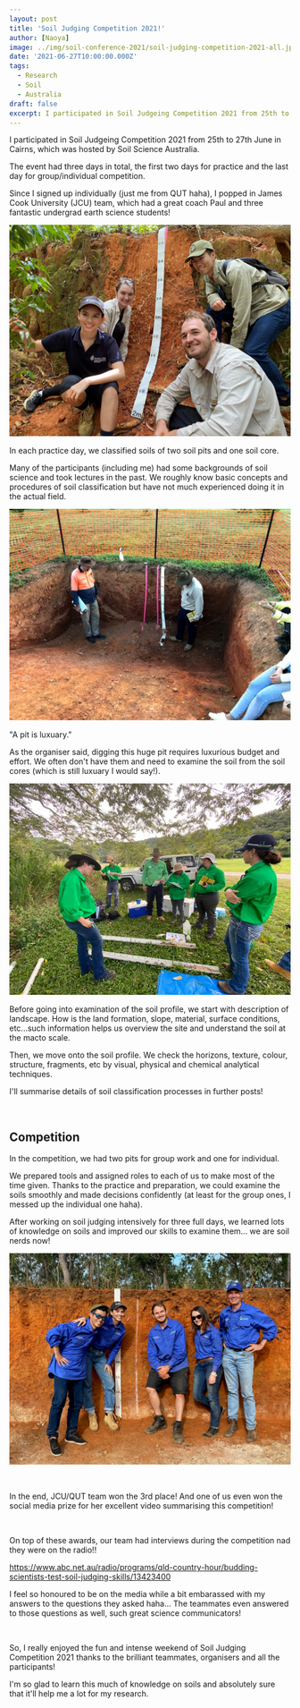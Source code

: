```yaml
---
layout: post
title: 'Soil Judging Competition 2021!'
author: [Naoya]
image: ../img/soil-conference-2021/soil-judging-competition-2021-all.jpg
date: '2021-06-27T10:00:00.000Z'
tags:
  - Research
  - Soil
  - Australia
draft: false
excerpt: I participated in Soil Judgeing Competition 2021 from 25th to 27th June in Cairns! This is a post reporting this "massive" event...
---
```


I participated in Soil Judgeing Competition 2021 from 25th to 27th June in Cairns, which was hosted by Soil Science Australia.

The event had three days in total, the first two days for practice and the last day for group/individual competition.

Since I signed up individually (just me from QUT haha), I popped in James Cook University (JCU) team, which had a great coach Paul and three fantastic undergrad earth science students!

![](../img/soil-conference-2021/soil-judging-competition-2021-jcu-qut-2.jpg)

In each practice day, we classified soils of two soil pits and one soil core.

Many of the participants (including me) had some backgrounds of soil science and took lectures in the past. We roughly know basic concepts and procedures of soil classification but have not much experienced doing it in the actual field.

!["Soil pit"](../img/soil-conference-2021/soil-judging-competition-2021-pit.jpg)

"A pit is luxuary."

As the organiser said, digging this huge pit requires luxurious budget and effort. We often don't have them and need to examine the soil from the soil cores (which is still luxuary I would say!).

!["Soil cores"](../img/soil-conference-2021/soil-judging-competition-2021-cores.jpg)

Before going into examination of the soil profile, we start with description of landscape. How is the land formation, slope, material, surface conditions, etc...such information helps us overview the site and understand the soil at the macto scale.

Then, we move onto the soil profile. We check the horizons, texture, colour, structure, fragments, etc by visual, physical and chemical analytical techniques.

I'll summarise details of soil classification processes in further posts!

<br>

## Competition

In the competition, we had two pits for group work and one for individual.

We prepared tools and assigned roles to each of us to make most of the time given. Thanks to the practice and preparation, we could examine the soils smoothly and made decisions confidently (at least for the group ones, I messed up the individual one haha).

After working on soil judging intensively for three full days, we learned lots of knowledge on soils and improved our skills to examine them... we are soil nerds now!

!["Competition"](../img/soil-conference-2021/soil-judging-competition-2021-jcu-qut.jpg)

<br>

In the end, JCU/QUT team won the 3rd place!
And one of us even won the social media prize for her excellent video summarising this competition!

<br>

On top of these awards, our team had interviews during the competition nad they were on the radio!!

https://www.abc.net.au/radio/programs/qld-country-hour/budding-scientists-test-soil-judging-skills/13423400

I feel so honoured to be on the media while a bit embarassed with my answers to the questions they asked haha...
The teammates even answered to those questions as well, such great science communicators!

<br>

So, I really enjoyed the fun and intense weekend of Soil Judging Competition 2021 thanks to the brilliant teammates, organisers and all the participants!

I'm so glad to learn this much of knowledge on soils and absolutely sure that it'll help me a lot for my research.
